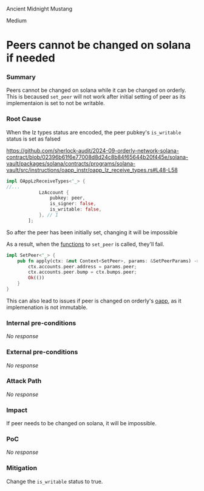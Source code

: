 Ancient Midnight Mustang

Medium

# Peers cannot be changed on solana if needed


### Summary
Peers cannot be changed on solana while it can be changed on orderly. This is becaused `set_peer` will not work after initial setting of peer as its implementaion is set to not be writable.

### Root Cause

When the lz types status are encoded, the peer pubkey's `is_writable` status is set as falsed

https://github.com/sherlock-audit/2024-09-orderly-network-solana-contract/blob/02396b61f6e77008d8d24c8b84f65644b20f445e/solana-vault/packages/solana/contracts/programs/solana-vault/src/instructions/oapp_instr/oapp_lz_receive_types.rs#L48-L58

```rust
impl OAppLzReceiveTypes<'_> {
//...
            LzAccount {
                pubkey: peer,
                is_signer: false,
                is_writable: false,
            }, // 1
        ];

```

So after the peer has been initially set, changing it will be impossible

As a result, when the [functions](https://github.com/sherlock-audit/2024-09-orderly-network-solana-contract/blob/02396b61f6e77008d8d24c8b84f65644b20f445e/solana-vault/packages/solana/contracts/programs/solana-vault/src/instructions/oapp_instr/set_peer.rs#L27-L34) to `set_peer` is called, they'll fail. 

```rust
impl SetPeer<'_> {
    pub fn apply(ctx: &mut Context<SetPeer>, params: &SetPeerParams) -> Result<()> {
        ctx.accounts.peer.address = params.peer;
        ctx.accounts.peer.bump = ctx.bumps.peer;
        Ok(())
    }
}
```
This can also lead to issues if peer is changed on orderly's [oapp](https://github.com/sherlock-audit/2024-09-orderly-network-solana-contract/blob/02396b61f6e77008d8d24c8b84f65644b20f445e/sol-cc/contracts/layerzerolabs/lz-evm-oapp-v2/contracts/oapp/OAppCoreUpgradeable.sol#L47), as it implemenation is not immutable.
### Internal pre-conditions
 _No response_
 
### External pre-conditions
 _No response_
 
### Attack Path
 _No response_

### Impact
If peer needs to be changed on solana, it will be impossible.

### PoC
 _No response_
 
### Mitigation
 
Change the `is_writable` status to true.